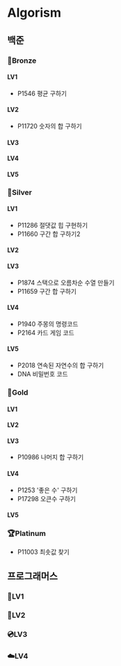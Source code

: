 # Algorism
## 백준
### 🥉Bronze
#### LV1
- P1546 평균 구하기
#### LV2
- P11720 숫자의 합 구하기
#### LV3
#### LV4
#### LV5
### 🥈Silver
#### LV1
- P11286 절댓값 힙 구현하기
- P11660 구간 합 구하기2
#### LV2
#### LV3
- P1874 스택으로 오름차순 수열 만들기
- P11659 구간 합 구하기
#### LV4
- P1940 주몽의 명령코드
- P2164 카드 게임 코드
#### LV5
- P2018 연속된 자연수의 합 구하기
- DNA 비밀번호 코드
### 🥇Gold
#### LV1
#### LV2
#### LV3
- P10986 나머지 합 구하기
#### LV4
- P1253 '좋은 수' 구하기
- P17298 오큰수 구하기
#### LV5
### 🏆Platinum
- P11003 최솟값 찾기
## 프로그래머스
### 📰LV1
### 💾LV2
### 💿LV3
### ☁️LV4

